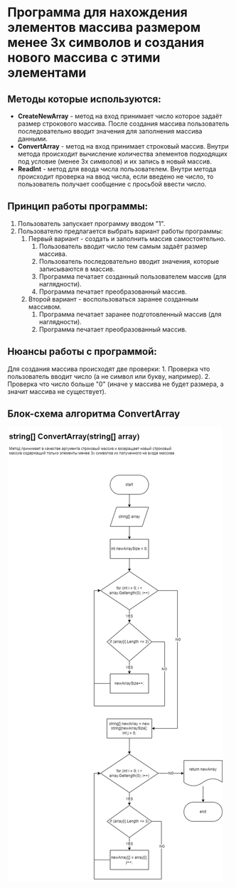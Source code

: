 # Программа для нахождения элементов массива размером менее 3х символов и создания нового массива с этими элементами

## Методы которые используются:

- **CreateNewArray** - метод на вход принимает число которое задаёт размер строкового массива. После создания массива пользователь последовательно вводит значения для заполнения массива данными.
- **ConvertArray** - метод на вход принимает строковый массив. Внутри метода происходит вычисление количества элементов подходящих под условие (менее 3х символов) и их запись в новый массив.
- **ReadInt** - метод для ввода числа пользователем. Внутри метода происходит проверка на ввод числа, если введено не число, то пользователь получает сообщение с просьбой ввести число.

## Принцип работы программы:

1. Пользователь запускает программу вводом "1".
1. Пользователю предлагается выбрать вариант работы программы:
    1. Первый вариант - создать и заполнить массив самостоятельно.
        1. Пользователь вводит число тем самым задаёт размер массива.
	    1. Пользователь последовательно вводит значения, которые записываются в массив.
	    1. Программа печатает созданный пользователем массив (для наглядности).
	    1. Программа печатает преобразованный массив.
	1. Второй вариант - воспользоваться заранее созданным массивом.
		1. Программа печатает заранее подготовленный массив (для наглядности).
		1. Программа печатает преобразованный массив.

## Нюансы работы с программой:

Для создания массива происходят две проверки:
	1. Проверка что пользователь вводит число (а не символ или букву, например).
	2. Проверка что число больше "0" (иначе у массива не будет размера, а значит массива не существует).

## Блок-схема алгоритма ConvertArray
![block-scheme](/images/Final%20Work.png)